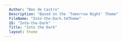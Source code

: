```yaml
---
  Author: "Ben de Castro"
  Description: "Based on the 'Tomorrow Night' Theme"
  FileName: "Into-the-Dark.tmTheme"
  ID: "Into-the-Dark"
  Title: "Into the Dark"
  layout: theme
---
```

  